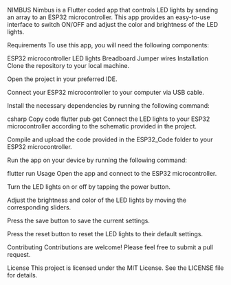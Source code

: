 NIMBUS
Nimbus is a Flutter coded app that controls LED lights by sending an array to an ESP32 microcontroller. This app provides an easy-to-use interface to switch ON/OFF and adjust the color and brightness of the LED lights.

Requirements
To use this app, you will need the following components:

ESP32 microcontroller
LED lights
Breadboard
Jumper wires
Installation
Clone the repository to your local machine.

Open the project in your preferred IDE.

Connect your ESP32 microcontroller to your computer via USB cable.

Install the necessary dependencies by running the following command:

csharp
Copy code
flutter pub get
Connect the LED lights to your ESP32 microcontroller according to the schematic provided in the project.

Compile and upload the code provided in the ESP32_Code folder to your ESP32 microcontroller.

Run the app on your device by running the following command:

flutter run
Usage
Open the app and connect to the ESP32 microcontroller.

Turn the LED lights on or off by tapping the power button.

Adjust the brightness and color of the LED lights by moving the corresponding sliders.

Press the save button to save the current settings.

Press the reset button to reset the LED lights to their default settings.

Contributing
Contributions are welcome! Please feel free to submit a pull request.

License
This project is licensed under the MIT License. See the LICENSE file for details.




